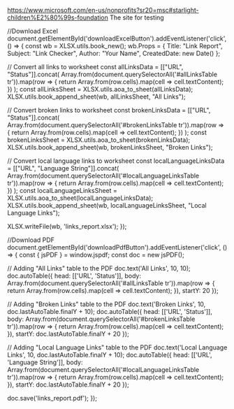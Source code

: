 https://www.microsoft.com/en-us/nonprofits?sr20=msc#starlight-children%E2%80%99s-foundation
The site for testing

 //Download Excel
document.getElementById('downloadExcelButton').addEventListener('click', () => {
  const wb = XLSX.utils.book_new();
  wb.Props = {
    Title: "Link Report",
    Subject: "Link Checker",
    Author: "Your Name",
    CreatedDate: new Date()
  };

  // Convert all links to worksheet
  const allLinksData = [["URL", "Status"]].concat(
    Array.from(document.querySelectorAll('#allLinksTable tr')).map(row => {
      return Array.from(row.cells).map(cell => cell.textContent);
    })
  );
  const allLinksSheet = XLSX.utils.aoa_to_sheet(allLinksData);
  XLSX.utils.book_append_sheet(wb, allLinksSheet, "All Links");

  // Convert broken links to worksheet
  const brokenLinksData = [["URL", "Status"]].concat(
    Array.from(document.querySelectorAll('#brokenLinksTable tr')).map(row => {
      return Array.from(row.cells).map(cell => cell.textContent);
    })
  );
  const brokenLinksSheet = XLSX.utils.aoa_to_sheet(brokenLinksData);
  XLSX.utils.book_append_sheet(wb, brokenLinksSheet, "Broken Links");

  // Convert local language links to worksheet
  const localLanguageLinksData = [["URL", "Language String"]].concat(
    Array.from(document.querySelectorAll('#localLanguageLinksTable tr')).map(row => {
      return Array.from(row.cells).map(cell => cell.textContent);
    })
  );
  const localLanguageLinksSheet = XLSX.utils.aoa_to_sheet(localLanguageLinksData);
  XLSX.utils.book_append_sheet(wb, localLanguageLinksSheet, "Local Language Links");

  XLSX.writeFile(wb, 'links_report.xlsx');
});

//Download PDF
document.getElementById('downloadPdfButton').addEventListener('click', () => {
  const { jsPDF } = window.jspdf;
  const doc = new jsPDF();

  // Adding "All Links" table to the PDF
  doc.text('All Links', 10, 10);
  doc.autoTable({
    head: [['URL', 'Status']],
    body: Array.from(document.querySelectorAll('#allLinksTable tr')).map(row => {
      return Array.from(row.cells).map(cell => cell.textContent);
    }),
    startY: 20
  });

  // Adding "Broken Links" table to the PDF
  doc.text('Broken Links', 10, doc.lastAutoTable.finalY + 10);
  doc.autoTable({
    head: [['URL', 'Status']],
    body: Array.from(document.querySelectorAll('#brokenLinksTable tr')).map(row => {
      return Array.from(row.cells).map(cell => cell.textContent);
    }),
    startY: doc.lastAutoTable.finalY + 20
  });

  // Adding "Local Language Links" table to the PDF
  doc.text('Local Language Links', 10, doc.lastAutoTable.finalY + 10);
  doc.autoTable({
    head: [['URL', 'Language String']],
    body: Array.from(document.querySelectorAll('#localLanguageLinksTable tr')).map(row => {
      return Array.from(row.cells).map(cell => cell.textContent);
    }),
    startY: doc.lastAutoTable.finalY + 20
  });

  doc.save('links_report.pdf');
});
